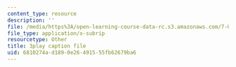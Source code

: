 ```yaml
---
content_type: resource
description: ''
file: /media/https%3A/open-learning-course-data-rc.s3.amazonaws.com/7-012-introduction-to-biology-fall-2004/6810274ad1890e26491555fb62679ba6_V3XHn35BLfo.srt
file_type: application/x-subrip
resourcetype: Other
title: 3play caption file
uid: 6810274a-d189-0e26-4915-55fb62679ba6
---
```

